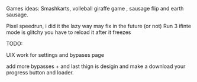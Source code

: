 Games ideas: Smashkarts, volleball giraffe game , sausage flip and earth sausage.

Pixel speedrun, i did it the lazy way may fix in the future (or not)
Run 3 ifinte mode is glitchy you have to reload it after it freezes

TODO:

UIX work for settings and bypases page

add more bypasses +  and last thign is desigin and make a download your progress button and loader. 

